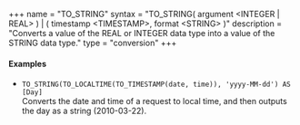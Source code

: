 +++
name = "TO_STRING"
syntax = "TO_STRING( argument &lt;INTEGER | REAL&gt; ) | ( timestamp &lt;TIMESTAMP&gt;, format &lt;STRING&gt; )"
description = "Converts a value of the REAL or INTEGER data type into a value of the STRING data type."
type = "conversion"
+++

#### Examples
- `TO_STRING(TO_LOCALTIME(TO_TIMESTAMP(date, time)), 'yyyy-MM-dd') AS [Day]`  
  Converts the date and time of a request to local time, and then outputs the day as a string (2010-03-22).
